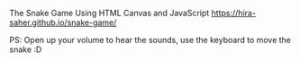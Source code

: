 The Snake Game Using HTML Canvas and JavaScript
https://hira-saher.github.io/snake-game/

PS: Open up your volume to hear the sounds, use the keyboard to move the snake :D
